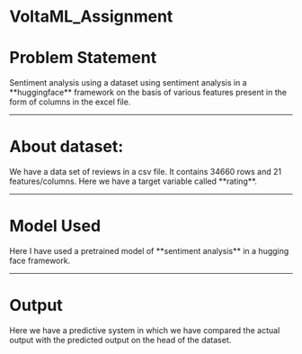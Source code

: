 # VoltaML_Assignment

<h1>Problem Statement</h1>
Sentiment analysis using a dataset using sentiment analysis in a **huggingface** framework on the basis of various features present in the form of columns in the excel file.

<hr>


<h1>About dataset:</h1>
We have a data set of reviews in a csv file. It contains 34660 rows and 21 features/columns. Here we have a target variable called **rating**.

<hr>


<h1>Model Used</h1>
Here I have used a pretrained model of **sentiment analysis** in a hugging face framework.

<hr>


<h1>Output</h1>
Here we have a predictive system in which we have compared the actual output with the predicted output on the head of the dataset.

